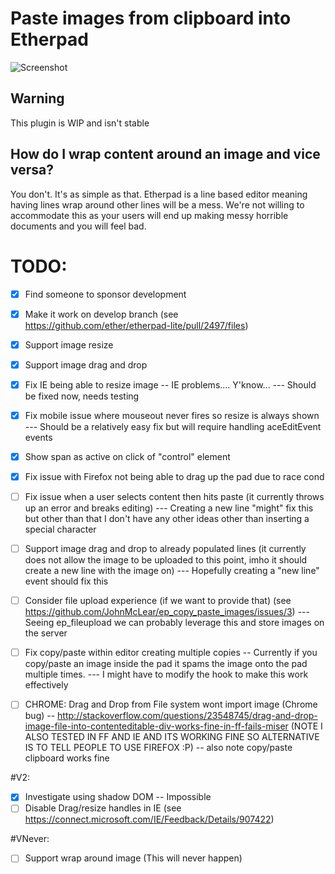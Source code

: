 # Paste images from clipboard into Etherpad
![Screenshot](http://i.imgur.com/emZqtwG.png)

## Warning
This plugin is WIP and isn't stable 

## How do I wrap content around an image and vice versa?
You don't.  It's as simple as that.  Etherpad is a line based editor meaning having lines wrap around other lines will be a mess.  We're not willing to accommodate this as your users will end up making messy horrible documents and you will feel bad.

# TODO:
 - [x] Find someone to sponsor development
 - [x] Make it work on develop branch (see https://github.com/ether/etherpad-lite/pull/2497/files)
 - [x] Support image resize
 - [x] Support image drag and drop
 - [x] Fix IE being able to resize image -- IE problems....  Y'know...
 --- Should be fixed now, needs testing
 - [x] Fix mobile issue where mouseout never fires so resize is always shown
 --- Should be a relatively easy fix but will require handling aceEditEvent events
 - [x] Show span as active on click of "control" element
 - [x] Fix issue with Firefox not being able to drag up the pad due to race cond

 - [ ] Fix issue when a user selects content then hits paste (it currently throws up an error and breaks editing)
 --- Creating a new line "might" fix this but other than that I don't have any other ideas other than inserting a special character
 - [ ] Support image drag and drop to already populated lines (it currently does not allow the image to be uploaded to this point, imho it should create a new line with the image on)
 --- Hopefully creating a "new line" event should fix this
 - [ ] Consider file upload experience (if we want to provide that) (see https://github.com/JohnMcLear/ep_copy_paste_images/issues/3)
 --- Seeing ep_fileupload we can probably leverage this and store images on the server
 - [ ] Fix copy/paste within editor creating multiple copies -- Currently if you copy/paste an image inside the pad it spams the image onto the pad multiple times.
 --- I might have to modify the hook to make this work effectively

 - [ ] CHROME: Drag and Drop from File system wont import image (Chrome bug) -- http://stackoverflow.com/questions/23548745/drag-and-drop-image-file-into-contenteditable-div-works-fine-in-ff-fails-miser  (NOTE I ALSO TESTED IN FF AND IE AND ITS WORKING FINE SO ALTERNATIVE IS TO TELL PEOPLE TO USE FIREFOX :P) -- also note copy/paste clipboard works fine

#V2:
 - [x] Investigate using shadow DOM -- Impossible
 - [ ] Disable Drag/resize handles in IE (see https://connect.microsoft.com/IE/Feedback/Details/907422)

#VNever:
 - [ ] Support wrap around image (This will never happen)

